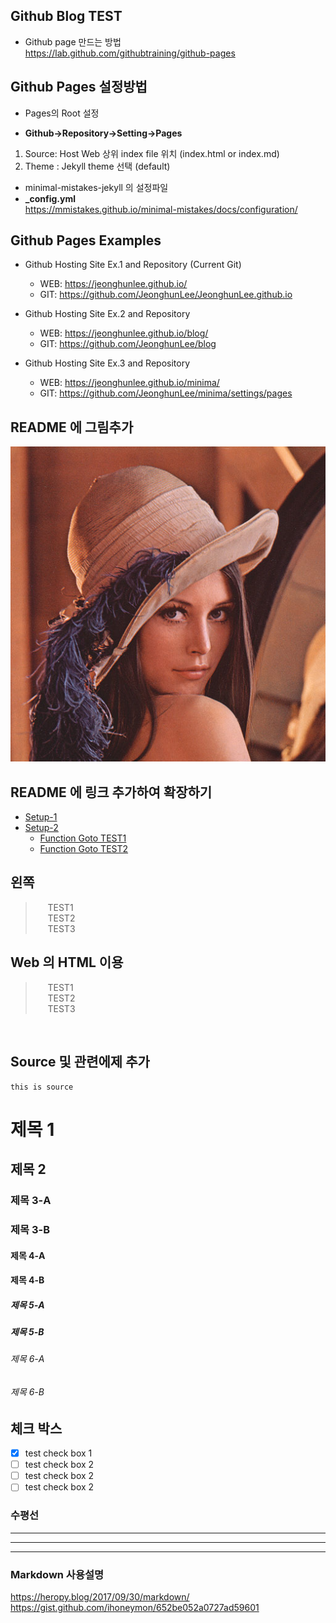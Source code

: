 ## Github Blog TEST  

 * Github page 만드는 방법  
  https://lab.github.com/githubtraining/github-pages  

## Github Pages 설정방법

 * Pages의 Root 설정  
 
  * **Github->Repository->Setting->Pages** 
  1. Source: Host Web 상위 index file 위치 (index.html or index.md) 
  2. Theme : Jekyll theme 선택 (default)

 * minimal-mistakes-jekyll 의 설정파일  
  * **_config.yml**    
  https://mmistakes.github.io/minimal-mistakes/docs/configuration/   

## Github Pages Examples

* Github Hosting Site Ex.1 and Repository  (Current Git)
  * WEB: https://jeonghunlee.github.io/  
  * GIT: https://github.com/JeonghunLee/JeonghunLee.github.io
  
* Github Hosting Site Ex.2 and Repository  
  * WEB: https://jeonghunlee.github.io/blog/   
  * GIT: https://github.com/JeonghunLee/blog
  
* Github Hosting Site Ex.3 and Repository  
  * WEB: https://jeonghunlee.github.io/minima/  
  * GIT: https://github.com/JeonghunLee/minima/settings/pages
 
## README 에 그림추가   
![](docs/lena.png)   

## README 에 링크 추가하여 확장하기    
* [Setup-1](docs/setup-1.md)
* [Setup-2](docs/setup-2.md)
	* [Function Goto TEST1 ](docs/function.md#test1)
	* [Function Goto TEST2 ](docs/function.md#test2)

## 왼쪽  
> &nbsp;&nbsp;&nbsp;&nbsp; TEST1 <br/>
> &nbsp;&nbsp;&nbsp;&nbsp; TEST2 <br/>
> &nbsp;&nbsp;&nbsp;&nbsp; TEST3 <br/>

## Web 의 HTML 이용 
> &nbsp;&nbsp;&nbsp;&nbsp; TEST1 <br/>
> &nbsp;&nbsp;&nbsp;&nbsp; TEST2 <br/>
> &nbsp;&nbsp;&nbsp;&nbsp; TEST3 <br/>

<br/>

## Source 및 관련에제 추가 

```
this is source 
```

# 제목 1 
## 제목 2
### 제목 3-A
### 제목 3-B
#### 제목 4-A
#### 제목 4-B
##### 제목 5-A
##### 제목 5-B
###### 제목 6-A
###### 제목 6-B

## 체크 박스 
- [x] test check box 1 
- [ ] test check box 2
- [ ] test check box 2
- [ ] test check box 2

### 수평선 
---
***
---

### Markdown 사용설명
  https://heropy.blog/2017/09/30/markdown/   
  https://gist.github.com/ihoneymon/652be052a0727ad59601   
   

